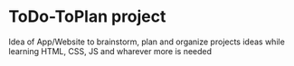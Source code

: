 # ToDo-ToPlan project
 Idea of App/Website to brainstorm, plan and organize projects ideas while learning HTML, CSS, JS and wharever more is needed 
